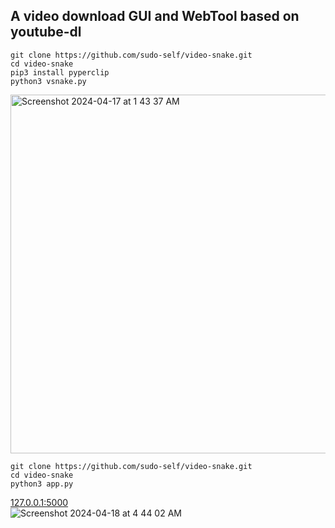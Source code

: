 ## A video download GUI and WebTool based on youtube-dl<br>

```
git clone https://github.com/sudo-self/video-snake.git
cd video-snake
pip3 install pyperclip
python3 vsnake.py
```

<img width="574" alt="Screenshot 2024-04-17 at 1 43 37 AM" src="https://github.com/sudo-self/video-snake/assets/119916323/88be42ee-21f5-4734-827d-255fad406799"><br>

```
git clone https://github.com/sudo-self/video-snake.git
cd video-snake
python3 app.py
```
<a href="http://127.0.0.1:5000/">127.0.0.1:5000</a><br>
![Screenshot 2024-04-18 at 4 44 02 AM](https://github.com/sudo-self/video-snake/assets/119916323/97eb4a13-0307-452c-8c2c-5e81815ec43d)


